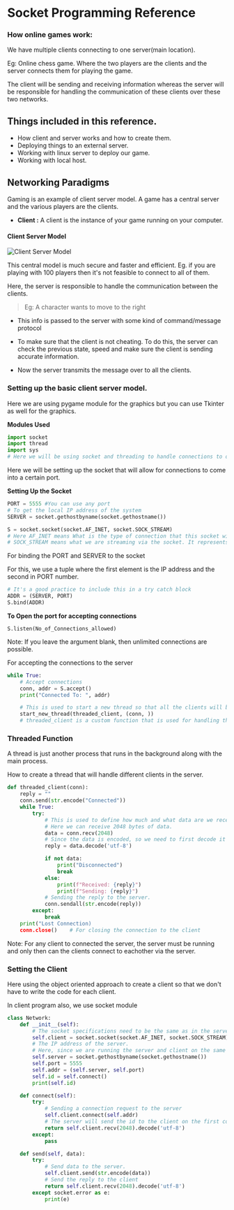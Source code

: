 # Socket Programming Reference

### How online games work:

We have multiple clients connecting to one server(main location).

Eg: Online chess game. Where the two players are the clients and the server connects them for playing the game.

The client will be sending and receiving information whereas the server will be responsible for handling the communication of these clients over these two networks.

## Things included in this reference.

- How client and server works and how to create them.
- Deploying things to an external server.
- Working with linux server to deploy our game.
- Working with local host.

## Networking Paradigms

Gaming is an example of client server model.
A game has a central server and the various players are the clients.

- **Client :** A client is the instance of your game running on your computer.

#### Client Server Model

![Client Server Model](https://msatechnosoft.in/blog/wp-content/uploads/2017/04/Client-Server-Architecture-MSA-Technosoft.png)

This central model is much secure and faster and efficient. Eg. if you are playing with 100 players then it's not feasible to connect to all of them.

Here, the server is responsible to handle the communication between the clients.

> Eg: A character wants to move to the right

- This info is passed to the server with some kind of command/message protocol
- To make sure that the client is not cheating. To do this, the server can check the previous state, speed and make sure the client is sending accurate information.

- Now the server transmits the message over to all the clients.

### Setting up the basic client server model.

Here we are using pygame module for the graphics but you can use Tkinter as well for the graphics.

**Modules Used**

```python
import socket
import thread
import sys
# Here we will be using socket and threading to handle connections to our server.
```

Here we will be setting up the socket that will allow for connections to come into a certain port.

**Setting Up the Socket**

```python
PORT = 5555 #You can use any port
# To get the local IP address of the system
SERVER = socket.gethostbyname(socket.gethostname())

S = socket.socket(socket.AF_INET, socket.SOCK_STREAM)
# Here AF_INET means What is the type of connection that this socket will be accepting, It represents IPv4 address.
# SOCK_STREAM means what we are streaming via the socket. It represents TCP connection.
```

For binding the PORT and SERVER to the socket

For this, we use a tuple where the first element is the IP address and the second in PORT number.

```python
# It's a good practice to include this in a try catch block
ADDR = (SERVER, PORT)
S.bind(ADDR)
```

**To Open the port for accepting connections**

`S.listen(No_of_Connections_allowed)`

Note: If you leave the argument blank, then unlimited connections are possible.

For accepting the connections to the server

```python
while True:
    # Accept connections
    conn, addr = S.accept()
    print("Connected To: ", addr)

    # This is used to start a new thread so that all the clients will be handled simultaneously.
    start_new_thread(threaded_client, (conn, ))
    # threaded_client is a custom function that is used for handling the client for which the thread has been created.
```

### Threaded Function

A thread is just another process that runs in the background along with the main process.

How to create a thread that will handle different clients in the server.

```python
def threaded_client(conn):
    reply = ""
    conn.send(str.encode("Connected"))
    while True:
        try:
            # This is used to define how much and what data are we receiving
            # Here we can receive 2048 bytes of data.
            data = conn.recv(2048)
            # Since the data is encoded, so we need to first decode it to read the information.
            reply = data.decode('utf-8')

            if not data:
                print("Disconnected")
                break
            else:
                print(f"Received: {reply}")
                print(f"Sending: {reply}")
            # Sending the reply to the server.
            conn.sendall(str.encode(reply))
        except:
            break
    print("Lost Connection)
    conn.close()    # For closing the connection to the client
```

Note: For any client to connected the server, the server must be running and only then can the clients connect to eachother via the server.

### Setting the Client

Here using the object oriented approach to create a client so that we don't have to write the code for each client.

In client program also, we use socket module

```python
class Network:
    def __init__(self):
        # The socket specifications need to be the same as in the server.
        self.client = socket.socket(socket.AF_INET, socket.SOCK_STREAM)
        # The IP address of the server.
        # Here, since we are running the server and client on the same network, they will have the same IP address.
        self.server = socket.gethostbyname(socket.gethostname())
        self.port = 5555
        self.addr = (self.server, self.port)
        self.id = self.connect()
        print(self.id)

    def connect(self):
        try:
            # Sending a connection request to the server
            self.client.connect(self.addr)
            # The server will send the id to the client on the first connection
            return self.client.recv(2048).decode('utf-8')
        except:
            pass

    def send(self, data):
        try:
            # Send data to the server.
            self.client.send(str.encode(data))
            # Send the reply to the client
            return self.client.recv(2048).decode('utf-8')
        except socket.error as e:
            print(e)
```
